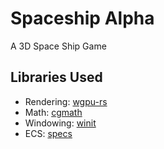 # Spaceship Alpha

A 3D Space Ship Game

## Libraries Used

- Rendering: [wgpu-rs](https://wgpu.rs)
- Math: [cgmath](https://crates.io/crates/cgmath)
- Windowing: [winit](https://crates.io/crates/winit)
- ECS: [specs](https://crates.io/crates/specs)
